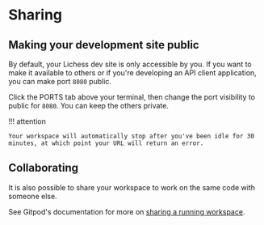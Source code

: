 # Sharing

## Making your development site public

By default, your Lichess dev site is only accessible by you. If you want to make it available to others or if you're developing an API client application, you can make port `8080` public.

Click the PORTS tab above your terminal, then change the port visibility to public for `8080`. You can keep the others private.

!!! attention

    Your workspace will automatically stop after you've been idle for 30 minutes, at which point your URL will return an error.

## Collaborating

It is also possible to share your workspace to work on the same code with someone else.

See Gitpod's documentation for more on [sharing a running workspace](https://www.gitpod.io/docs/sharing-and-collaboration#sharing-running-workspaces).
